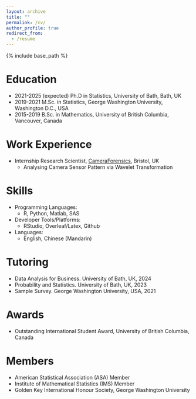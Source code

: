 ```yaml
---
layout: archive
title: ""
permalink: /cv/
author_profile: true
redirect_from:
  - /resume
---
```


{% include base_path %}

Education
======
* 2021-2025 (expected) Ph.D in Statistics, University of Bath, Bath, UK
* 2019-2021 M.Sc. in Statistics, George Washington University, Washington D.C., USA
* 2015-2019 B.Sc. in Mathematics, University of British Columbia, Vancouver, Canada

Work Experience
======
* Internship Research Scientist, [CameraForensics](https://www.cameraforensics.com/), Bristol, UK
  * Analysing Camera Sensor Pattern via Wavelet Transformation
    
Skills
======
* Programming Languages:
  * R, Python, Matlab, SAS
* Developer Tools/Platforms:
  * RStudio, Overleaf/Latex, Github
* Languages:
  * English, Chinese (Mandarin)

Tutoring
======
  * Data Analysis for Business. University of Bath, UK, 2024
  * Probability and Statistics. University of Bath, UK, 2023
  * Sample Survey. George Washington University, USA, 2021

Awards
======
* Outstanding International Student Award, University of British Columbia, Canada

Members
======
* American Statistical Association (ASA) Member
* Institute of Mathematical Statistics (IMS) Member
* Golden Key International Honour Society, George Washington University
  
